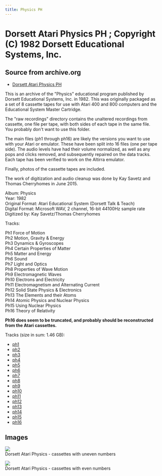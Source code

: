 ```yaml
---
title: Physics PH
---
```

# Dorsett Atari Physics PH ; Copyright (C) 1982 Dorsett Educational Systems, Inc.  
## Source from archive.org  
- [Dorsett Atari Physics PH](https://archive.org/details/DorsettAtariPhysics)  
  
This is an archive of the "Physics" educational program published by Dorsett Educational Systems, Inc. in 1982. This was originally packaged as a set of 8 cassette tapes for use with Atari 400 and 800 computers and the Educational System Master Cartridge.  
  
The "raw recordings" directory contains the unaltered recordings from cassette, one file per tape, with both sides of each tape in the same file. You probably don't want to use this folder.  
  
The main files (ph1 through ph16) are likely the versions you want to use with your Atari or emulator. These have been split into 16 files (one per tape side). The audio levels have had their volume normalized, as well as any pops and clicks removed, and subsequently repaired on the data tracks. Each tape has been verified to work on the Altirra emulator.  
  
Finally, photos of the cassette tapes are included.  
  
The work of digitization and audio cleanup was done by Kay Savetz and Thomas Cherryhomes in June 2015.  
  
Album: Physics  
Year: 1982  
Original Format: Atari Educational System (Dorsett Talk & Teach)  
Digital Format: Microsoft WAV, 2 channel, 16-bit 44100Hz sample rate  
Digitized by: Kay Savetz/Thomas Cherryhomes  
  
Tracks:  
  
Ph1	Force of Motion  
Ph2	Motion, Gravity & Energy  
Ph3	Dynamics & Gyroscopes  
Ph4	Certain Properties of Matter  
Ph5	Matter and Energy  
Ph6	Sound  
Ph7	Light and Optics  
Ph8	Properties of Wave Motion  
Ph9	Electromagnetic Waves  
Ph10	Electrons and Electricity  
Ph11	Electromagnetism and Alternating Current  
Ph12	Solid State Physics & Electronics  
Ph13	The Elements and their Atoms  
Ph14	Atomic Physics and Nuclear Physics  
Ph15	Using Nuclear Physics  
Ph16	Theory of Relativity  
  
__Ph16 does seem to be truncated, and probably should be reconstructed from the Atari cassettes.__  
  
Tracks (size in sum: 1.46 GB):  
  
- [ph1](http://data.atariwiki.org/FLAC/Physics/ph1.flac)  
- [ph2](http://data.atariwiki.org/FLAC/Physics/ph2.flac)  
- [ph3](http://data.atariwiki.org/FLAC/Physics/ph3.flac)  
- [ph4](http://data.atariwiki.org/FLAC/Physics/ph4.flac)  
- [ph5](http://data.atariwiki.org/FLAC/Physics/ph5.flac)  
- [ph6](http://data.atariwiki.org/FLAC/Physics/ph6.flac)  
- [ph7](http://data.atariwiki.org/FLAC/Physics/ph7.flac)  
- [ph8](http://data.atariwiki.org/FLAC/Physics/ph8.flac)  
- [ph9](http://data.atariwiki.org/FLAC/Physics/ph9.flac)  
- [ph10](http://data.atariwiki.org/FLAC/Physics/ph10.flac)  
- [ph11](http://data.atariwiki.org/FLAC/Physics/ph11.flac)  
- [ph12](http://data.atariwiki.org/FLAC/Physics/ph12.flac)  
- [ph13](http://data.atariwiki.org/FLAC/Physics/ph13.flac)  
- [ph14](http://data.atariwiki.org/FLAC/Physics/ph14.flac)  
- [ph15](http://data.atariwiki.org/FLAC/Physics/ph15.flac)  
- [ph16](http://data.atariwiki.org/FLAC/Physics/ph16.flac)  
## Images  
![](attachments/phA_.jpg)  
Dorsett Atari Physics - cassettes with uneven numbers  
  
![](attachments/phB_.jpg)  
Dorsett Atari Physics - cassettes with even numbers  
